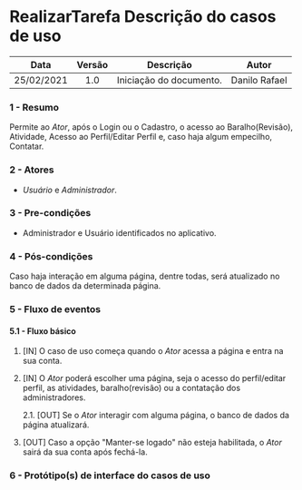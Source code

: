# RealizarTarefa Descrição do casos de uso

|   Data   |   Versão    |   Descrição   |    Autor    |
|:-------------:|:-------------:|:-------------:|:-------------:|
|   25/02/2021    |   1.0   |   Iniciação do documento.    |   Danilo Rafael   |

### **1 - Resumo**

   Permite ao _Ator_, após o Login ou o Cadastro, o acesso ao Baralho(Revisão), Atividade, Acesso ao Perfil/Editar Perfil e, caso haja algum empecilho, Contatar.

### **2 - Atores**
   - _Usuário_ e _Administrador_.
   
### **3 - Pre-condições**
   - Administrador e Usuário identificados no aplicativo. 

### **4 - Pós-condições**
   Caso haja interação em alguma página, dentre todas, será atualizado no banco de dados da determinada página.

### **5 - Fluxo de eventos**

#### **5.1 - Fluxo básico**
   1. [IN] O caso de uso começa quando o _Ator_ acessa a página e entra na sua conta.
   2. [IN] O _Ator_ poderá escolher uma página, seja o acesso do perfil/editar perfil, as atividades, baralho(revisão) ou a contatação dos administradores.
      
      2.1. [OUT] Se o _Ator_ interagir com alguma página, o banco de dados da página atualizará.
   3. [OUT] Caso a opção "Manter-se logado" não esteja habilitada, o _Ator_ sairá da sua conta após fechá-la.

### **6 - Protótipo(s) de interface do casos de uso**

